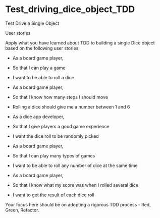 # Test_driving_dice_object_TDD

Test Drive a Single Object

User stories

Apply what you have learned about TDD to building a single Dice object based on the following user stories.

* As a board game player,
* So that I can play a game
* I want to be able to roll a dice

* As a board game player,
* So that I know how many steps I should move
* Rolling a dice should give me a number between 1 and 6

* As a dice app developer,
* So that I give players a good game experience
* I want the dice roll to be randomly picked

* As a board game player,
* So that I can play many types of games
* I want to be able to roll any number of dice at the same time

* As a board game player,
* So that I know what my score was when I rolled several dice
* I want to get the result of each dice roll

Your focus here should be on adopting a rigorous TDD process - Red, Green, Refactor.

